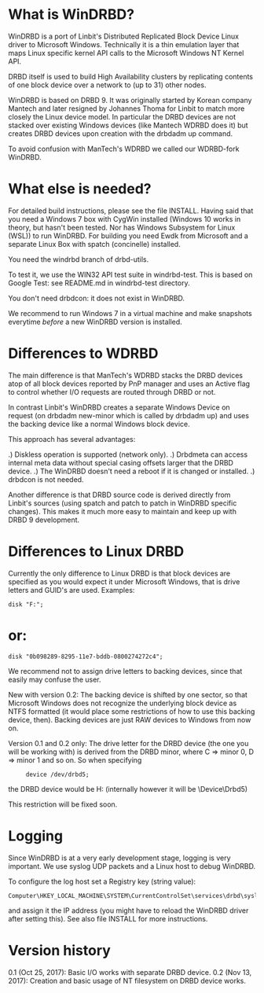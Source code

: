What is WinDRBD?
================

WinDRBD is a port of Linbit's Distributed Replicated Block Device
Linux driver to Microsoft Windows. Technically it is a thin
emulation layer that maps Linux specific kernel API calls to the
Microsoft Windows NT Kernel API.

DRBD itself is used to build High Availability clusters by replicating
contents of one block device over a network to (up to 31) other nodes.

WinDRBD is based on DRBD 9. It was originally started by Korean
company Mantech and later resigned by Johannes Thoma for Linbit
to match more closely the Linux device model. In particular the
DRBD devices are not stacked over existing Windows devices (like
Mantech WDRBD does it) but creates DRBD devices upon creation with
the drbdadm up command.

To avoid confusion with ManTech's WDRBD we called our WDRBD-fork
WinDRBD.

What else is needed?
====================

For detailed build instructions, please see the file INSTALL. Having
said that you need a Windows 7 box with CygWin installed (Windows 10
works in theory, but hasn't been tested. Nor has Windows Subsystem for
Linux (WSL)) to run WinDRBD. For building you need Ewdk from Microsoft
and a separate Linux Box with spatch (concinelle) installed.

You need the windrbd branch of drbd-utils. 

To test it, we use the WIN32 API test suite in windrbd-test. This
is based on Google Test: see README.md in windrbd-test directory.

You don't need drbdcon: it does not exist in WinDRBD.

We recommend to run Windows 7 in a virtual machine and make
snapshots everytime *before* a new WinDRBD version is installed.

Differences to WDRBD
====================

The main difference is that ManTech's WDRBD stacks the DRBD devices
atop of all block devices reported by PnP manager and uses an Active
flag to control whether I/O requests are routed through DRBD or not.

In contrast Linbit's WinDRBD creates a separate Windows Device on
request (on drbdadm new-minor which is called by drbdadm up) and
uses the backing device like a normal Windows block device.

This approach has several advantages:

.) Diskless operation is supported (network only).
.) Drbdmeta can access internal meta data without special casing offsets
   larger that the DRBD device.
.) The WinDRBD doesn't need a reboot if it is changed or installed.
.) drbdcon is not needed.

Another difference is that DRBD source code is derived directly from
Linbit's sources (using spatch and patch to patch in WinDRBD specific
changes). This makes it much more easy to maintain and keep up with
DRBD 9 development.

Differences to Linux DRBD
=========================

Currently the only difference to Linux DRBD is that block devices 
are specified as you would expect it under Microsoft Windows, that
is drive letters and GUID's are used. Examples:

	disk "F:";
# or:
	disk "0b098289-8295-11e7-bddb-0800274272c4";

We recommend not to assign drive letters to backing devices, since 
that easily may confuse the user.

New with version 0.2: The backing device is shifted by one sector,
so that Microsoft Windows does not recognize the underlying block
device as NTFS formatted (it would place some restrictions of how
to use this backing device, then). Backing devices are just RAW
devices to Windows from now on.

Version 0.1 and 0.2 only: The drive letter for the DRBD device (the one 
you will be working with) is derived from the DRBD minor, where
C => minor 0, D => minor 1 and so on. So when specifying

         device /dev/drbd5;

the DRBD device would be H: (internally however it will be \\Device\\Drbd5)

This restriction will be fixed soon.

Logging
=======

Since WinDRBD is at a very early development stage, logging is very
important. We use syslog UDP packets and a Linux host to debug
WinDRBD.

To configure the log host set a Registry key (string value):

	Computer\HKEY_LOCAL_MACHINE\SYSTEM\CurrentControlSet\services\drbd\syslog_ip

and assign it the IP address (you might have to reload the WinDRBD driver
after setting this). See also file INSTALL for more instructions.

Version history
===============

0.1 (Oct 25, 2017): Basic I/O works with separate DRBD device.
0.2 (Nov 13, 2017): Creation and basic usage of NT filesystem on DRBD 
		    device works.
